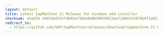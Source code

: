 ```yaml
---
layout: default
title: Latest SapMachine 21 Release for windows-x64-installer
checksum: sha256 34d7ebd7e5fd665ef184a940b99078913ee7198415347db9f2a651f13d65c757
redirect_to:
  - https://github.com/SAP/SapMachine/releases/download/sapmachine-21.0.8/sapmachine-jre-21.0.8_windows-x64_bin.msi
---
```


